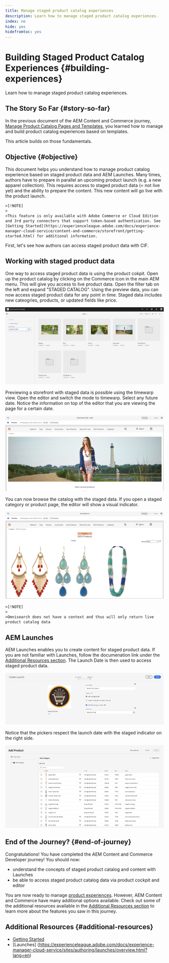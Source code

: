 ```yaml
---
title: Manage staged product catalog experiences
description: Learn how to manage staged product catalog experiences.
index: no
hide: yes
hidefromtoc: yes
---
```

# Building Staged Product Catalog Experiences {#building-experiences}

Learn how to manage staged product catalog experiences.

## The Story So Far {#story-so-far}

In the previous document of the AEM Content and Commerce journey, [Manage Product Catalog Pages and Templates](catalog-templates), you learned how to manage and build product catalog experiences based on templates.

This article builds on those fundamentals.

## Objective {#objective}

This document helps you understand how to manage product catalog experience based on staged product data and AEM Launches. Many times, authors have to prepare in parallel an upcoming product launch (e.g. a new apparel collection). This requires access to staged product data (= not live yet) and the ability to prepare the content. This new content will go live with the product launch.

    >[!NOTE]
    >
    >This feature is only available with Adobe Commerce or Cloud Edition and 3rd party connectors that support token-based authentication. See [Getting Started](https://experienceleague.adobe.com/docs/experience-manager-cloud-service/content-and-commerce/storefront/getting-started.html) for additional information.

First, let's see how authors can access staged product data with CIF.

## Working with staged product data

One way to access staged product data is using the product cokpit. Open up the product catalog by clicking on the Commerce icon in the main AEM menu. This will give you access to live product data. Open the filter tab on the left and expand "STAGED CATALOG". Using the preview data, you can now access staged product data for any point in time. Staged data includes new cateogries, products, or updated fields like price.

![stage cockpit](assets/staged-cockpit.png)

Previewing a storefront with staged data is possible using the timewarp view. Open the editor and switch the mode to timewarp. Select any future date. Notice the information on top of the editor that you are viewing the page for a certain date.

![stage timewarp](assets/staged-timewarp.png)

You can now browse the catalog with the staged data. If you open a staged category or product page, the editor will show a visual indicator.

![stage plp](assets/staged-plp.png)

    >[!NOTE]
    >
    >Omnisearch does not have a context and thus will only return live product catalog data

## AEM Launches

AEM Launches enables you to create content for staged product data. If you are not familiar with Launches, follow the documenation link under the [Additional Resources section](#additional-resources). The Launch Date is then used to access staged product data.

![stage launch](assets/staged-launch.png)

Notice that the pickers respect the launch date with the staged indicator on the right side.

![stage picker](assets/staged-picker.png)

## End of the Journey? {#end-of-journey}

Congratulations! You have completed the AEM Content and Commerce Developer journey! You should now:

* understand the concepts of staged product catalog and content with Launches
* be able to access staged product catalog data via product cockpit and editor

You are now ready to manage [product experiences](product-experience-management.md). However, AEM Content and Commerce have many additional options available. Check out some of the additional resources available in the [Additional Resources section](#additional-resources) to learn more about the features you saw in this journey.

## Additional Resources {#additional-resources}

* [Getting Started](https://experienceleague.adobe.com/docs/experience-manager-cloud-service/content-and-commerce/storefront/getting-started.html)
* [Launches] (https://experienceleague.adobe.com/docs/experience-manager-cloud-service/sites/authoring/launches/overview.html?lang=en)
